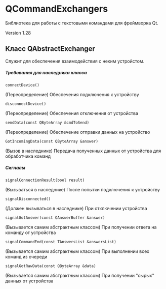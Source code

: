 # QCommandExchangers
Библиотека для работы с текстовыми командами для фреймворка Qt.

Version 1.28

## Класс QAbstractExchanger
Служит для обеспечения взаимодействия с неким устройстом.

##### Требования для наследника класса

```
connectDevice()
```

(Переопределение) Обеспечения подключения к устройству

```
disconnectDevice()
```

(Переопределение) Обеспечения отключения от устройства

```
sendData(const QByteArray &cmdToSend)
```

(Переопределение) Обеспечение отправки данных на устройство

```
GotIncomingData(const QByteArray &answer)
```

(Вызов в наследнике) Передача полученных данных от устройства для
обработчика команд

##### Сигналы

```
signalConnectionResult(bool result)
```

(Вызываться в наследнике) После попытки подключения к устройству

```
signalDisconnected()
```

(Должен вызываться в наследнике) При отключении устройства

```
signalGotAnswer(const QAnswerBuffer &answer)
```

(Вызывается самим абстрактным классом) При получении ответа на команду от устройства

```
signalCommandEnd(const TAnswersList &answersList)
```

(Вызывается самим абстрактным классом) При выполнении всех команд из очереди

```
signalGotRawData(const QByteArray &data)
```

(Вызывается самим абстрактным классом) При получении "сырых" данных от устройства
